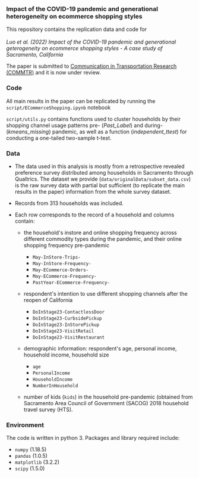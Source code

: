 ### Impact of the COVID-19 pandemic and generational heterogeneity on ecommerce shopping styles 

This repository contains the replication data and code for \
\
*Luo et al. (2022) Impact of the COVID-19 pandemic and generational geterogeneity on ecommerce shopping styles - A case study of Sacramento, California*

The paper is submitted to [Communication in Transportation Research (COMMTR)](https://www.sciencedirect.com/journal/communications-in-transportation-research) and it is now under review.

### Code
All main results in the paper can be replicated by running the `script/ECommerceShopping.ipynb` notebook

`script/utils.py` contains functions used to cluster households by their shopping channel usage patterns pre- (*Past_Label*) and during- (*kmeans_missing*) pandemic, as well as a function (*independent_ttest*) for conducting a one-tailed two-sample t-test.

### Data
- The data used in this analysis is mostly from a retrospective revealed preference survey distributed among households in Sacramento through Qualtrics. The dataset we provide (`data/originalData/subset_data.csv`) is the raw survey data with partial but sufficient (to replicate the main results in the paper) information from the whole survey dataset.

- Records from 313 households was included.

- Each row corresponds to the record of a household and columns contain: 
  - the household's instore and online shopping frequency across different commodity types during the pandemic, and their online shopping frequency pre-pandemic 
    - `May-InStore-Trips-`
    - `May-InStore-Frequency-`
    - `May-ECommerce-Orders-`
    - `May-ECommerce-Frequency-`
    - `PastYear-ECommerce-Frequency-`
    
  - respondent's intention to use different shopping channels after the reopen of California 
    - `DoInStage23-ContactlessDoor`
    - `DoInStage23-CurbsidePickup`
    - `DoInStage23-InStorePickup`
    - `DoInStage23-VisitRetail`
    - `DoInStage23-VisitRestaurant`
  - demographic information: respondent's age, personal income, household income, household size 
    - `age`
    - `PersonalIncome`
    - `HouseholdIncome`
    - `NumberInHousehold`
  - number of kids (`kids`) in the household pre-pandemic (obtained from Sacramento Area Council of Government (SACOG) 2018 household travel survey (HTS).

### Environment
The code is written in python 3. Packages and library required include:
- `numpy` (1.18.5) 
- `pandas` (1.0.5)
- `matplotlib` (3.2.2)
- `scipy` (1.5.0)

